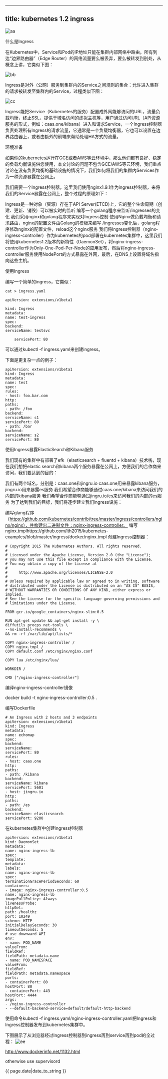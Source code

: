 
---
title: kubernetes 1.2 ingress
---

![aa](https://github.com/lewislyou/gk/blob/gh-pages/_picture/20160721161028.jpg)

  什么是Ingress

  在Kubernetes中，Service和Pod的IP地址只能在集群内部网络中路由，所有到达“边界路由器”（Edge Router）的网络流量要么被丢弃，要么被转发到别处，从概念上讲，它类似下图：

![bb](https://github.com/lewislyou/gk/blob/gh-pages/_picture/20160721161036.jpg)

  Ingress是对外（公网）服务到集群内的Service之间规则的集合：允许进入集群的请求被转发至集群内的Service，过程类似下图：

![cc](https://github.com/lewislyou/gk/blob/gh-pages/_picture/20160721161042.jpg)

Ingress能把Service（Kubernetes的服务）配置成外网能够访问的URL，流量负载均衡，终止SSL，提供于域名访问的虚拟主机等，用户通过访问URL（API资源服务的形式，例如：caas.one/kibana）进入和请求Service，一个Ingress控制器负责处理所有Ingress的请求流量，它通常是一个负载均衡器，它也可以设置在边界路由器上，或者由额外的前端来帮助处理HA方式的流量。

环境准备

如果你的kubernetes运行在GCE或者AWS等云环境中，那么他们都有良好、稳定的负载均衡设施供您使用，本文讨论的问题不包含GCE/AWS等云环境，我们重点讨论在没有负责均衡的基础设施的情况下，我们如何将我们的集群内Services作为一种资源暴露在公网上。

我们需要一个Ingress控制器，这里我们使用nginx1.9.1作为ingress控制器，来将我们的Service暴露在公网上，整个过程的原理如下：

Ingress是一种对象（资源）存在于API Server(ETCD)上，它的整个生命周期（创建、更新、销毁）可以被实时的监听
编写一个golang程序来监听/ingresses的变化
我们采用nginx和golang程序来实现对Ingress控制
使用Nginx做负载均衡和请求路由，nginx的配置文件由Golang的模板来编写
/ingresses变化后，golang程序修改nginx的配置文件，reload这个nginx服务
我们将Ingress控制器（nginx-ingress-controller）作为kubernetes的pod部署在kubernetes集群中，这里我们将使用kubernetes1.2版本的新特性（DaemonSet），将nginx-ingress-controller作为Only-One-Pod-Per-Node的应用发布，然后将nginx-ingress-controller服务使用NodePort的方式暴露在外网，最后，在DNS上设置将域名指向这些主机。

使用Ingress

编写一个简单的ingress，它类似：

```
cat > ingress.yaml

apiVersion: extensions/v1beta1

kind: Ingress
metadata:
name: test-ingress
spec:
backend:
serviceName: testsvc

    servicePort: 80
```

可以通过kubectl -f ingress.yaml来创建ingress。

下面是更复杂一点的例子：

```
apiVersion: extensions/v1beta1
kind: Ingress
metadata:
name: test
spec:
rules:
- host: foo.bar.com
http:
paths:
- path: /foo
backend:
serviceName: s1
servicePort: 80
- path: /bar
backend:
serviceName: s2
servicePort: 80
```

使用Ingress暴露ElasticSearch和Kibana服务

我们现有的集群中有部署了efk（elasticsearch + fluentd + kibana）技术栈，现在我们想把elastic search和kibana两个服务暴露在公网上，方便我们的合作商来访问，我们要达到的目的：

我们有两个域名，分别是：caas.one和jingru.io
caas.one用来暴露kibana服务，jingru.io用来暴露es服务
我们希望合作商能够通过caas.one/kibana来访问我们的内部的kibana服务
我们希望合作商能够通过jingru.io/es来访问我们的内部的es服务
为了达到我们的目标，我们将逐步建立我们ingress设施：

编写glang程序（https://github.com/kubernetes/contrib/tree/master/ingress/controllers/nginx/nginx），并构建出二进制文件：nginx-ingress-controller。
编写nginx.tmplhttps://github.com/lth2015/kubernetes-examples/blob/master/ingress/docker/nginx.tmpl
创建Ingress控制器：
```
# Copyright 2015 The Kubernetes Authors. All rights reserved.
#
# Licensed under the Apache License, Version 2.0 (the "License");
# you may not use this file except in compliance with the License.
# You may obtain a copy of the License at
#
#     http://www.apache.org/licenses/LICENSE-2.0
#
# Unless required by applicable law or agreed to in writing, software
# distributed under the License is distributed on an "AS IS" BASIS,
# WITHOUT WARRANTIES OR CONDITIONS OF ANY KIND, either express or implied.
# See the License for the specific language governing permissions and
# limitations under the License.

FROM gcr.io/google_containers/nginx-slim:0.5

RUN apt-get update && apt-get install -y \
diffutils procps net-tools \
--no-install-recommends \
&& rm -rf /var/lib/apt/lists/*

COPY nginx-ingress-controller /
COPY nginx.tmpl /
COPY default.conf /etc/nginx/nginx.conf

COPY lua /etc/nginx/lua/

WORKDIR /

CMD ["/nginx-ingress-controller"]
```
编译nginx-ingress-controller镜像

docker build -t nginx-ingress-controller:0.5 .

编写Dockerfile

```
# An Ingress with 2 hosts and 3 endpoints
apiVersion: extensions/v1beta1
kind: Ingress
metadata:
name: echomap
spec:
backend:
serviceName:
servicePort: 80
rules:
- host: caas.one
http:
paths:
- path: /kibana
backend:
serviceName: kibana
servicePort: 5601
- host: jingru.io
http:
paths:
- path: /es
backend:
serviceName: elasticsearch
servicePort: 9200
```
在kubernetes集群中创建ingress控制器

```
apiVersion: extensions/v1beta1
kind: DaemonSet
metadata:
name: nginx-ingress-lb
spec:
template:
metadata:
labels:
name: nginx-ingress-lb
spec:
terminationGracePeriodSeconds: 60
containers:
- image: nginx-ingress-controller:0.5
name: nginx-ingress-lb
imagePullPolicy: Always
livenessProbe:
httpGet:
path: /healthz
port: 10249
scheme: HTTP
initialDelaySeconds: 30
timeoutSeconds: 5
# use downward API
env:
- name: POD_NAME
valueFrom:
fieldRef:
fieldPath: metadata.name
- name: POD_NAMESPACE
valueFrom:
fieldRef:
fieldPath: metadata.namespace
ports:
- containerPort: 80
hostPort: 80
- containerPort: 443
hostPort: 4444
args:
- /nginx-ingress-controller
- --default-backend-service=default/default-http-backend
```

使用命令kubectl -f ingress.yaml/nginx-ingress-controller.yaml把Ingress和Ingress控制器发布到kubernetes集群中。

下图展示了从浏览器经过Ingress控制器到ingress再到service再到pod的全过程：
![ee](://github.com/lewislyou/gk/blob/gh-pages/_picture/20160721162358.jpg)

<http://www.dockerinfo.net/1132.html>

otherwise use supervisord

{{ page.date|date_to_string }}
